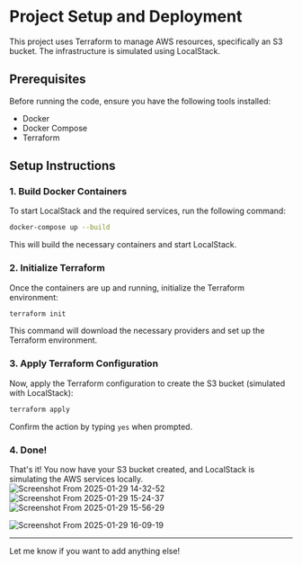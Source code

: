 

# Project Setup and Deployment

This project uses Terraform to manage AWS resources, specifically an S3 bucket. The infrastructure is simulated using LocalStack.

## Prerequisites

Before running the code, ensure you have the following tools installed:
- Docker
- Docker Compose
- Terraform

## Setup Instructions

### 1. Build Docker Containers

To start LocalStack and the required services, run the following command:

```bash
docker-compose up --build
```

This will build the necessary containers and start LocalStack.

### 2. Initialize Terraform

Once the containers are up and running, initialize the Terraform environment:

```bash
terraform init
```

This command will download the necessary providers and set up the Terraform environment.

### 3. Apply Terraform Configuration

Now, apply the Terraform configuration to create the S3 bucket (simulated with LocalStack):

```bash
terraform apply
```

Confirm the action by typing `yes` when prompted.

### 4. Done!

That's it! You now have your S3 bucket created, and LocalStack is simulating the AWS services locally.
![Screenshot From 2025-01-29 14-32-52](https://github.com/user-attachments/assets/422c5a84-3376-4428-8aa7-4bec074fc064)
![Screenshot From 2025-01-29 15-24-37](https://github.com/user-attachments/assets/c6729f45-3a32-4a7d-a776-1d768c7e72fc)
![Screenshot From 2025-01-29 15-56-29](https://github.com/user-attachments/assets/b54a759b-0a44-4de4-9d0b-54b682444410)

![Screenshot From 2025-01-29 16-09-19](https://github.com/user-attachments/assets/fc28c60e-05c6-4703-a285-27e7b8400587)



---

Let me know if you want to add anything else!
